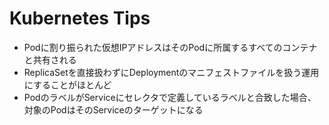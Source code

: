 # Kubernetes Tips
- Podに割り振られた仮想IPアドレスはそのPodに所属するすべてのコンテナと共有される
- ReplicaSetを直接扱わずにDeploymentのマニフェストファイルを扱う運用にすることがほとんど
- PodのラベルがServiceにセレクタで定義しているラベルと合致した場合、対象のPodはそのServiceのターゲットになる

